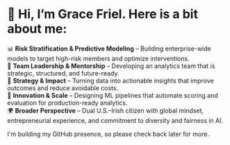 # 👋 Hi, I’m Grace Friel.  Here is a bit about me:

📊 **Risk Stratification & Predictive Modeling** – Building enterprise-wide models to target high-risk members and optimize interventions.  
🤝 **Team Leadership & Mentorship** – Developing an analytics team that is strategic, structured, and future-ready.  
🧭 **Strategy & Impact** – Turning data into actionable insights that improve outcomes and reduce avoidable costs.  
🚀 **Innovation & Scale** – Designing ML pipelines that automate scoring and evaluation for production-ready analytics.  
🌍 **Broader Perspective** – Dual U.S.–Irish citizen with global mindset, entrepreneurial experience, and commitment to diversity and fairness in AI.  

I'm building my GitHub presence, so please check back later for more. 
